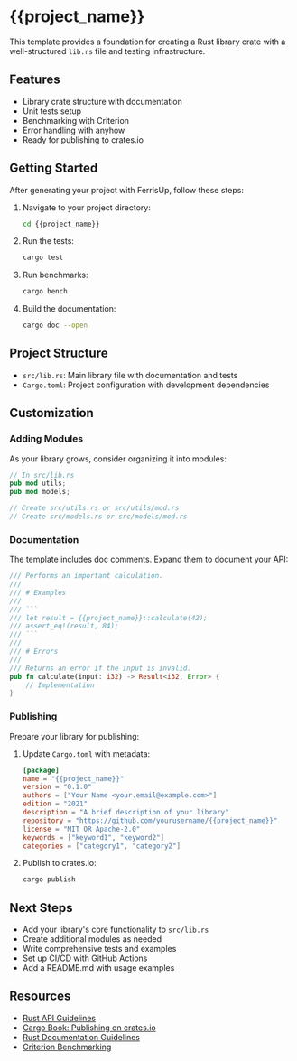 # {{project_name}}

This template provides a foundation for creating a Rust library crate with a well-structured `lib.rs` file and testing infrastructure.

## Features

- Library crate structure with documentation
- Unit tests setup
- Benchmarking with Criterion
- Error handling with anyhow
- Ready for publishing to crates.io

## Getting Started

After generating your project with FerrisUp, follow these steps:

1. Navigate to your project directory:
   ```bash
   cd {{project_name}}
   ```

2. Run the tests:
   ```bash
   cargo test
   ```

3. Run benchmarks:
   ```bash
   cargo bench
   ```

4. Build the documentation:
   ```bash
   cargo doc --open
   ```

## Project Structure

- `src/lib.rs`: Main library file with documentation and tests
- `Cargo.toml`: Project configuration with development dependencies

## Customization

### Adding Modules

As your library grows, consider organizing it into modules:

```rust
// In src/lib.rs
pub mod utils;
pub mod models;

// Create src/utils.rs or src/utils/mod.rs
// Create src/models.rs or src/models/mod.rs
```

### Documentation

The template includes doc comments. Expand them to document your API:

```rust
/// Performs an important calculation.
///
/// # Examples
///
/// ```
/// let result = {{project_name}}::calculate(42);
/// assert_eq!(result, 84);
/// ```
///
/// # Errors
///
/// Returns an error if the input is invalid.
pub fn calculate(input: i32) -> Result<i32, Error> {
    // Implementation
}
```

### Publishing

Prepare your library for publishing:

1. Update `Cargo.toml` with metadata:
   ```toml
   [package]
   name = "{{project_name}}"
   version = "0.1.0"
   authors = ["Your Name <your.email@example.com>"]
   edition = "2021"
   description = "A brief description of your library"
   repository = "https://github.com/yourusername/{{project_name}}"
   license = "MIT OR Apache-2.0"
   keywords = ["keyword1", "keyword2"]
   categories = ["category1", "category2"]
   ```

2. Publish to crates.io:
   ```bash
   cargo publish
   ```

## Next Steps

- Add your library's core functionality to `src/lib.rs`
- Create additional modules as needed
- Write comprehensive tests and examples
- Set up CI/CD with GitHub Actions
- Add a README.md with usage examples

## Resources

- [Rust API Guidelines](https://rust-lang.github.io/api-guidelines/)
- [Cargo Book: Publishing on crates.io](https://doc.rust-lang.org/cargo/reference/publishing.html)
- [Rust Documentation Guidelines](https://doc.rust-lang.org/rustdoc/what-is-rustdoc.html)
- [Criterion Benchmarking](https://bheisler.github.io/criterion.rs/book/)
